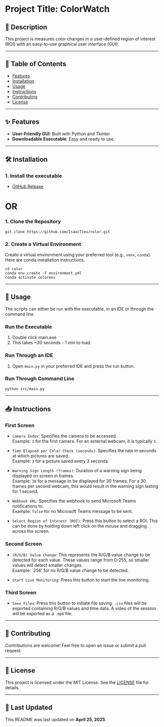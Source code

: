 # Project Title: ColorWatch

## 📝 Description
This project is measures color changes in a user-defined region of interest (ROI) with an easy-to-use graphical user interface (GUI).

---

## 📂 Table of Contents
- [Features](#features)
- [Installation](#installation)
- [Usage](#usage)
- [Instructions](#instructions)
- [Contributing](#contributing)
- [License](#license)

---

## ✨ Features
- **User-Friendly GUI**: Built with Python and Tkinter
- **Downloadable Executable**: Easy and ready to use.

---

## 🛠️ Installation

### 1. Install the executable
- [GitHub Release](https://github.com/IsaacTieu/color/releases/tag/v1.0)

# OR

### 1. Clone the Repository 
    git clone https://github.com/IsaacTieu/color.git

### 2. Create a Virtual Environment
Create a virtual environment using your preferred tool (e.g., `venv`, `conda`). Here are conda installation instructions.

    cd color
    conda env create -f environment.yml
    conda activate colorenv

---
## 🚀 Usage
The scripts can either be run with the executable, in an IDE or through the command line.

### Run the Executable
1. Double click main.exe
2. This takes ~30 seconds - 1 min to load.

### Run Through an IDE
1. Open `main.py` in your preferred IDE and press the run button.

### Run Through Command Line

    python src/main.py

---

## 📥 Instructions

### First Screen

- `Camera Index`: Specifies the camera to be accessed.  
  Example: `1` for the first camera. For an external webcam, it is typically `1`.

- `Time Elapsed per Color Check (seconds)`: Specifies the rate in seconds at which pictures are saved.  
  Example: `3` for a picture saved every 3 seconds.

- `Warning Sign Length (frames)`: Duration of a warning sign being displayed on screen in frames.  
  Example: `30` for a message to be displayed for 30 frames. For a 30 frames per second webcam, this would result in the warning sign lasting for 1 second.

- `Webhook URL`: Specifies the webhook to send Microsoft Teams notifications to.  
  Example: `false` for no Microsoft Teams message to be sent.

- `Select Region of Interest (ROI)`: Press this button to select a ROI. This can be done by holding down left click on the mouse and dragging across the screen.

### Second Screen

- `(R/G/B) Value Change`: This represents the R/G/B value change to be detected for each value. These values range from 0-255, so smaller values will detect smaller changes.  
  Example: `256' for no R/G/B value change to be detected.

- `Start Live Monitoring`: Press this button to start the live monitoring.

### Third Screen

- `Save Files`: Press this button to initiate file saving. `.csv` files will be exported containing R/G/B values and time data. A video of the session will be exported as a `.mp4` file.
---

## 🤝 Contributing
Contributions are welcome! Feel free to open an issue or submit a pull request.

---

## 📜 License
This project is licensed under the MIT License. See the [LICENSE](LICENSE) file for details.

---

## 📅 Last Updated
This README was last updated on **April 25, 2025**.


